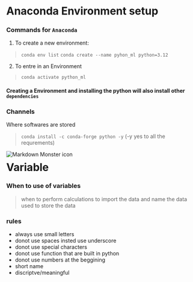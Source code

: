 # Anaconda Environment setup
### Commands for `Anaconda`
1. To create a new environment:
> `conda env list`
> `conda create --name pyhon_ml python=3.12`
2. To entre in an Environment
> `conda activate python_ml`
#### Creating a Environment and installing the python will also install other `dependencies`

### Channels
Where softwares are stored
> `conda install -c conda-forge python -y` (-y yes to all the requrements)


<img url="https://images.datacamp.com/image/upload/v1681474410/Conda_Cheat_Sheet_1_5f8aa7d2f9.png"
     alt="Markdown Monster icon"
     style="float: left; margin-right: 10px;" />

# Variable
### When to use of variables
> when to perform calculations
> to import the data and name the data
> used to store the data

### rules
- always use small letters
- donot use spaces insted use underscore 
- donot use special characters
- donot use function that are built in python
- donot use numbers at the beggining
- short name
- discriptve/meaningful